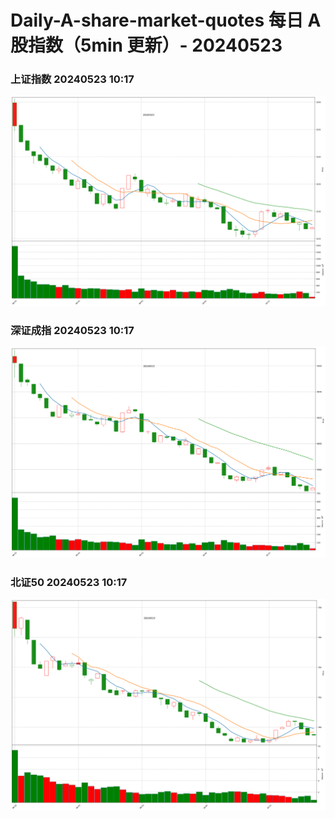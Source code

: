 
# Daily-A-share-market-quotes 每日 A 股指数（5min 更新）- 20240523

### 上证指数 20240523 10:17
![](./fig/2024/5/20240523-sh000001.png)

### 深证成指 20240523 10:17
![](./fig/2024/5/20240523-sz399001.png)

### 北证50 20240523 10:17
![](./fig/2024/5/20240523-bj899050.png)
